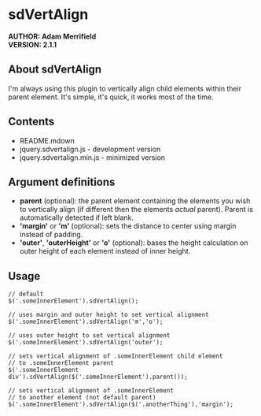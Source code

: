 # sdVertAlign #
**AUTHOR:	Adam Merrifield**   
**VERSION: 2.1.1**   

## About sdVertAlign ##

I'm always using this plugin to vertically align child elements within their parent element. It's simple, it's quick, it works most of the time.

## Contents ##

* README.mdown
* jquery.sdvertalign.js - development version
* jquery.sdvertalign.min.js - minimized version

## Argument definitions ##

* **parent** (optional): the parent element containing the elements you wish to vertically align (if different then the elements *actual* parent). Parent is automatically detected if left blank.
* **'margin'** or **'m'** (optional): sets the distance to center using margin instead of padding.
* **'outer'**, **'outerHeight'** or **'o'** (optional): bases the height calculation on outer height of each element instead of inner height.

## Usage ##

	// default
	$('.someInnerElement').sdVertAlign();
	
	// uses margin and outer height to set vertical alignment
	$('.someInnerElement').sdVertAlign('m','o'); 

	// uses outer height to set vertical alignment
	$('.someInnerElement').sdVertAlign('outer');

	// sets vertical alignment of .someInnerElement child element
	// to .someInnerElement parent
	$('.someInnerElement div').sdVertAlign($('.someInnerElement').parent());
	
	// sets vertical alignment of .someInnerElement
	// to another element (not default parent)
	$('.someInnerElement').sdVertAlign($('.anotherThing'),'margin');